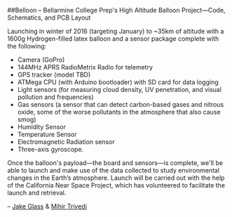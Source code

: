 ##Belloon &ndash; Bellarmine College Prep's High Altitude Balloon Project—Code, Schematics, and PCB Layout

Launching in winter of 2016 (targeting January) to ~35km of altitude with a 1600g Hydrogen-filled latex balloon and a sensor package complete with the following:

- Camera (GoPro)
- 144MHz APRS RadioMetrix Radio for telemetry
- GPS tracker (model TBD)
- ATMega CPU (with Arduino bootloader) with SD card for data logging
- Light sensors (for measuring cloud density, UV penetration, and visual pollution and frequencies)
- Gas sensors (a sensor that can detect carbon-based gases and nitrous oxide, some of the worse pollutants in the atmosphere that also cause smog)
- Humidity Sensor
- Temperature Sensor
- Electromagnetic Radiation sensor
- Three-axis gyroscope. 

Once the balloon's payload&mdash;the board and sensors&mdash;is complete, we'll be able to launch and make use of the data collected to study environmental changes in the Earth’s atmosphere. Launch will be carried out with the help of the California Near Space Project, which has volunteered to facilitate the launch and retrieval. 

 &ndash; [Jake Glass](http://jake.glass) & [Mihir Trivedi](http://mihirtrivedi.com/)
